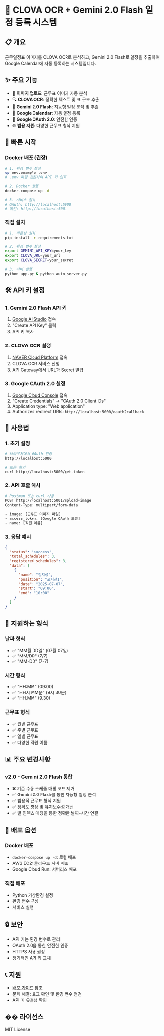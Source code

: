 # 🤖 CLOVA OCR + Gemini 2.0 Flash 일정 등록 시스템

## 📋 개요
근무일정표 이미지를 CLOVA OCR로 분석하고, Gemini 2.0 Flash로 일정을 추출하여 Google Calendar에 자동 등록하는 시스템입니다.

## ✨ 주요 기능
- 📸 **이미지 업로드**: 근무표 이미지 자동 분석
- 🔍 **CLOVA OCR**: 정확한 텍스트 및 표 구조 추출
- 🤖 **Gemini 2.0 Flash**: 지능형 일정 분석 및 추출
- 📅 **Google Calendar**: 자동 일정 등록
- 🔐 **Google OAuth 2.0**: 안전한 인증
- 🌐 **범용 지원**: 다양한 근무표 형식 지원

## 🚀 빠른 시작

### Docker 배포 (권장)
```bash
# 1. 환경 변수 설정
cp env.example .env
# .env 파일 편집하여 API 키 입력

# 2. Docker 실행
docker-compose up -d

# 3. 서비스 접속
# OAuth: http://localhost:5000
# 메인: http://localhost:5001
```

### 직접 설치
```bash
# 1. 의존성 설치
pip install -r requirements.txt

# 2. 환경 변수 설정
export GEMINI_API_KEY=your_key
export CLOVA_URL=your_url
export CLOVA_SECRET=your_secret

# 3. 서버 실행
python app.py & python auto_server.py
```

## 🛠️ API 키 설정

### 1. Gemini 2.0 Flash API 키
1. [Google AI Studio](https://makersuite.google.com/app/apikey) 접속
2. "Create API Key" 클릭
3. API 키 복사

### 2. CLOVA OCR 설정
1. [NAVER Cloud Platform](https://clovadubbing.naver.com/) 접속
2. CLOVA OCR 서비스 신청
3. API Gateway에서 URL과 Secret 발급

### 3. Google OAuth 2.0 설정
1. [Google Cloud Console](https://console.cloud.google.com/apis/credentials) 접속
2. "Create Credentials" → "OAuth 2.0 Client IDs"
3. Application type: "Web application"
4. Authorized redirect URIs: `http://localhost:5000/oauth2callback`

## 📖 사용법

### 1. 초기 설정
```bash
# 브라우저에서 OAuth 인증
http://localhost:5000

# 토큰 확인
curl http://localhost:5000/get-token
```

### 2. API 호출 예시
```bash
# Postman 또는 curl 사용
POST http://localhost:5001/upload-image
Content-Type: multipart/form-data

- image: [근무표 이미지 파일]
- access_token: [Google OAuth 토큰]
- name: [직원 이름]
```

### 3. 응답 예시
```json
{
  "status": "success",
  "total_schedules": 3,
  "registered_schedules": 3,
  "data": [
    {
      "name": "김지성",
      "position": "포지션1",
      "date": "2025-07-07",
      "start": "09:00",
      "end": "10:00"
    }
  ]
}
```

## 🔧 지원하는 형식

### 날짜 형식
- ✅ "MM월 DD일" (07월 07일)
- ✅ "MM/DD" (7/7)
- ✅ "MM-DD" (7-7)

### 시간 형식
- ✅ "HH:MM" (09:00)
- ✅ "HH시 MM분" (9시 30분)
- ✅ "HH.MM" (9.30)

### 근무표 형식
- ✅ 월별 근무표
- ✅ 주별 근무표
- ✅ 일별 근무표
- ✅ 다양한 직원 이름

## 📊 주요 변경사항

### v2.0 - Gemini 2.0 Flash 통합
- ❌ 기존 수동 스케줄 매핑 코드 제거
- ✅ Gemini 2.0 Flash를 통한 지능형 일정 분석
- ✅ 범용적 근무표 형식 지원
- ✅ 정확도 향상 및 유지보수성 개선
- ✅ 열 인덱스 매칭을 통한 정확한 날짜-시간 연결

## 🐳 배포 옵션

### Docker 배포
- `docker-compose up -d`: 로컬 배포
- AWS EC2: 클라우드 서버 배포
- Google Cloud Run: 서버리스 배포

### 직접 배포
- Python 가상환경 설정
- 환경 변수 구성
- 서비스 실행

## 🔒 보안

- API 키는 환경 변수로 관리
- OAuth 2.0을 통한 안전한 인증
- HTTPS 사용 권장
- 정기적인 API 키 교체

## 📞 지원

- [배포 가이드](DEPLOYMENT.md) 참조
- 문제 해결: 로그 확인 및 환경 변수 점검
- API 키 유효성 확인

## �� 라이선스

MIT License
